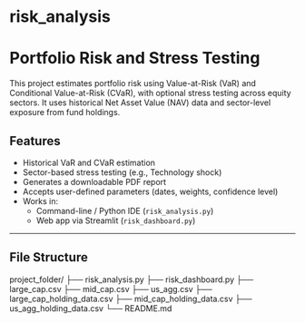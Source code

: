 # risk_analysis
# Portfolio Risk and Stress Testing

This project estimates portfolio risk using Value-at-Risk (VaR) and Conditional Value-at-Risk (CVaR), with optional stress testing across equity sectors. It uses historical Net Asset Value (NAV) data and sector-level exposure from fund holdings.

## Features
- Historical VaR and CVaR estimation
- Sector-based stress testing (e.g., Technology shock)
- Generates a downloadable PDF report
- Accepts user-defined parameters (dates, weights, confidence level)
- Works in:
  - Command-line / Python IDE (`risk_analysis.py`)
  - Web app via Streamlit (`risk_dashboard.py`)

---

## File Structure

project_folder/
├── risk_analysis.py
├── risk_dashboard.py
├── large_cap.csv
├── mid_cap.csv
├── us_agg.csv
├── large_cap_holding_data.csv
├── mid_cap_holding_data.csv
├── us_agg_holding_data.csv
└── README.md